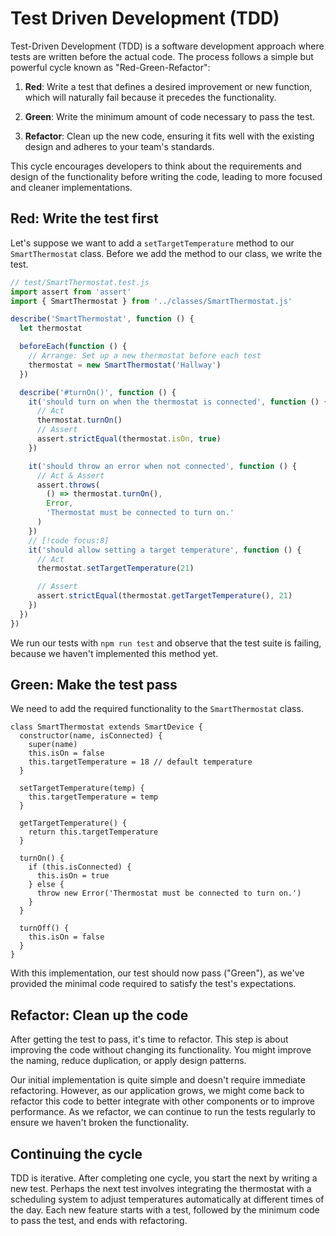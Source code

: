 # Test Driven Development (TDD)

Test-Driven Development (TDD) is a software development approach where tests are
written before the actual code. The process follows a simple but powerful cycle
known as "Red-Green-Refactor":

1. **Red**: Write a test that defines a desired improvement or new function,
   which will naturally fail because it precedes the functionality.

1. **Green**: Write the minimum amount of code necessary to pass the test.

1. **Refactor**: Clean up the new code, ensuring it fits well with the existing
   design and adheres to your team's standards.

This cycle encourages developers to think about the requirements and design of
the functionality before writing the code, leading to more focused and cleaner
implementations.

## Red: Write the test first

Let's suppose we want to add a `setTargetTemperature` method to our
`SmartThermostat` class. Before we add the method to our class, we write the
test.

```js
// test/SmartThermostat.test.js
import assert from 'assert'
import { SmartThermostat } from '../classes/SmartThermostat.js'

describe('SmartThermostat', function () {
  let thermostat

  beforeEach(function () {
    // Arrange: Set up a new thermostat before each test
    thermostat = new SmartThermostat('Hallway')
  })

  describe('#turnOn()', function () {
    it('should turn on when the thermostat is connected', function () {
      // Act
      thermostat.turnOn()
      // Assert
      assert.strictEqual(thermostat.isOn, true)
    })

    it('should throw an error when not connected', function () {
      // Act & Assert
      assert.throws(
        () => thermostat.turnOn(),
        Error,
        'Thermostat must be connected to turn on.'
      )
    })
    // [!code focus:8]
    it('should allow setting a target temperature', function () {
      // Act
      thermostat.setTargetTemperature(21)

      // Assert
      assert.strictEqual(thermostat.getTargetTemperature(), 21)
    })
  })
})
```

We run our tests with `npm run test` and observe that the test suite is failing,
because we haven't implemented this method yet.

## Green: Make the test pass

We need to add the required functionality to the `SmartThermostat` class.

```js{5,8-14}
class SmartThermostat extends SmartDevice {
  constructor(name, isConnected) {
    super(name)
    this.isOn = false
    this.targetTemperature = 18 // default temperature
  }

  setTargetTemperature(temp) {
    this.targetTemperature = temp
  }

  getTargetTemperature() {
    return this.targetTemperature
  }

  turnOn() {
    if (this.isConnected) {
      this.isOn = true
    } else {
      throw new Error('Thermostat must be connected to turn on.')
    }
  }

  turnOff() {
    this.isOn = false
  }
}
```

With this implementation, our test should now pass ("Green"), as we've provided
the minimal code required to satisfy the test's expectations.

## Refactor: Clean up the code

After getting the test to pass, it's time to refactor. This step is about
improving the code without changing its functionality. You might improve the
naming, reduce duplication, or apply design patterns.

Our initial implementation is quite simple and doesn't require immediate
refactoring. However, as our application grows, we might come back to refactor
this code to better integrate with other components or to improve performance.
As we refactor, we can continue to run the tests regularly to ensure we haven't
broken the functionality.

## Continuing the cycle

TDD is iterative. After completing one cycle, you start the next by writing a
new test. Perhaps the next test involves integrating the thermostat with a
scheduling system to adjust temperatures automatically at different times of the
day. Each new feature starts with a test, followed by the minimum code to pass
the test, and ends with refactoring.
